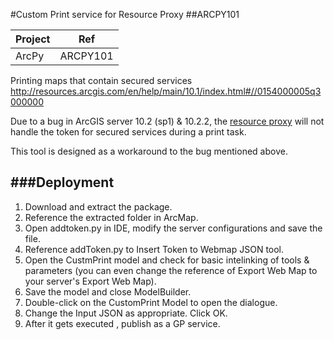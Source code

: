 #Custom Print service for Resource Proxy
##ARCPY101

Project | Ref 
--- | --- 
ArcPy| ARCPY101

Printing maps that contain secured services 
http://resources.arcgis.com/en/help/main/10.1/index.html#//0154000005q3000000

Due to a bug in ArcGIS server 10.2 (sp1) & 10.2.2, the <a href="http://forums.iis.net/t/1122937.aspx" target="_blank">resource proxy</a> will not handle the token for secured services during a print task.

This tool is designed as a workaround to the bug mentioned above.

###Deployment
----------------
1.  Download and extract the package.
2.  Reference the extracted folder in ArcMap.
3.  Open addtoken.py in IDE, modify the server configurations and save the file.
4.  Reference addToken.py to Insert Token to Webmap JSON tool.
5.  Open the CustmPrint model and check for basic intelinking of tools & parameters (you can even change the reference of Export Web Map to your server's Export Web Map).
6.  Save the model and close ModelBuilder.
7.  Double-click on the CustomPrint Model to open the dialogue.
8.  Change the Input JSON as appropriate. Click OK.
9.  After it gets executed , publish as a GP service.




